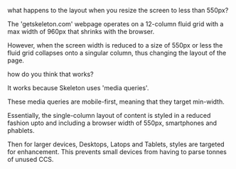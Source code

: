 what happens to the layout when you resize the screen to less than 550px?

  The 'getskeleton.com' webpage operates on a 12-column fluid grid with a max width of 960px that shrinks with the browser.

  However, when the screen width is reduced to a size of 550px or less the fluid grid collapses onto a singular column, thus changing the layout of the page.


how do you think that works?

  It works because Skeleton uses 'media queries'.

  These media queries are mobile-first, meaning that they target min-width.

  Essentially, the single-column layout of content is styled in a reduced fashion upto and including a browser width of 550px, smartphones and phablets.

  Then for larger devices, Desktops, Latops and Tablets, styles are targeted for enhancement. This prevents small devices from having to parse tonnes of unused CCS.